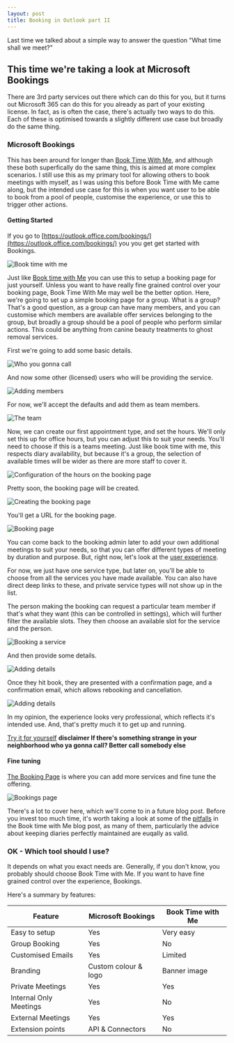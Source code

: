 ```yaml
---
layout: post
title: Booking in Outlook part II
---
```


Last time we talked about a simple way to answer the question "What time shall we meet?"

## This time we're taking a look at Microsoft Bookings ##

There are 3rd party services out there which can do this for you, but it turns out Microsoft 365 can do this for you already as part of your existing license. In fact, as is often the case, there's actually two ways to do this. Each of these is optimised towards a slightly different use case but broadly do the same thing.

### Microsoft Bookings ###

This has been around for longer than [Book Time With Me](/bookingtime), and although these both superfically do the same thing, this is aimed at more complex scenarios. 
I still use this as my primary tool for allowing others  to book meetings with myself, as I was using this before Book Time with Me came along,  but the intended use case for this is when you want user to be able to book from a pool of people, customise the experience, or use this to trigger other actions. 

#### Getting Started ####

If you go to [https://outlook.office.com/bookings/](https://outlook.office.com/bookings/) you you get get started with Bookings. 

![Book time with me](../images/2023-10-25/Screenshot_211639.png)

Just like [Book time with Me](../bookingtime/) you can use this to setup a booking page for just yourself. Unless you want to have really fine grained control over your booking page, Book Time With Me may well be the better option. Here, we're going to set up a simple booking page for a group. What is a group? That's a good question, as a group can have many members, and you can customise which members are available offer services belonging to the group, but broadly a group should be a pool of people who perform similar actions. This could be anything from canine beauty treatments to ghost removal services.

First we're going to add some basic details.  

![Who you gonna call](../images/2023-10-25/Screenshot_211943.png)

And now some other (licensed) users who will be providing the service.

![Adding members](../images/2023-10-25/Screenshot_212125.png)

For now, we'll accept the defaults and add them as team members.

![The team](../images/2023-10-25/Screenshot_212256.png)

Now, we can create our first appointment type, and set the hours. We'll only set this up for office hours, but you can adjust this to suit your needs. You'll need to choose if this is a teams meeting. Just like book time with me, this respects diary availability, but because it's a group, the selection of available times will be wider as there are more staff to cover it.

![Configuration of the hours on the booking page](../images/2023-10-25/Screenshot_212449.png)

Pretty soon, the booking page will be created. 

![Creating the booking page](../images/2023-10-25/Screenshot_212549.png)

You'll get a URL for the booking page. 

![Booking page](../images/2023-10-25/Screenshot_212618.png)


You can come back to the booking admin later to add your own additional meetings to suit your needs, so that you can offer different types of meeting by duration and purpose. But, right now, let's look at the [user experience](https://outlook.office365.com/owa/calendar/GhostBusters@dylanhayes.onmicrosoft.com/bookings/).

For now, we just have one service type, but later on, you'll be able to choose from all the services you have made available. You can also have direct deep links to these, and private service types will not show up in the list. 

The person making the booking can request a particular team member if that's what they want (this can be controlled in settings), which will further filter the available slots. They then choose an available slot for the service and the person. 

![Booking a service](../images/2023-10-25/Screenshot_215844.png)

And then provide some details.

![Adding details](../images/2023-10-25/Screenshot_220027.png)

Once they hit book, they are presented with a confirmation page, and a confirmation email, which allows rebooking and cancellation.

![Adding details](../images/2023-10-25/Screenshot_220502.png)

In my opinion, the experience looks very professional, which reflects it's intended use. And, that's pretty much it to get up and running.

[Try it for yourself](https://outlook.office365.com/owa/calendar/GhostBusters@dylanhayes.onmicrosoft.com/bookings/)  __disclaimer If there's something strange in your neighborhood who ya gonna call? Better call somebody else__


#### Fine tuning ####

[The Booking Page](https://outlook.office.com/bookings/homepage) is where you can add more services and fine tune the offering. 

![Bookings page](../images/2023-10-25/Screenshot_221045.png)

There's a lot to cover here, which we'll come to in a future blog post. Before you invest too much time, it's worth taking a look at some of the [pitfalls](../bookingtime/#pitfalls) in the Book time with Me blog post, as many of them, particularly the advice about keeping diaries perfectly maintained are euqally as valid.


### OK - Which tool should I use? ###

It depends on what you exact needs are. Generally, if you don't know, you probably should choose Book Time with Me. If you want to have fine grained control 
over the experience, Bookings.

Here's a summary by features:

|  Feature                |  Microsoft Bookings      |  Book Time with Me       | 
|-------------------------|--------------------------|--------------------------| 
| Easy to setup           |  Yes                     |  Very easy              | 
| Group Booking           |  Yes                     |  No                     | 
| Customised Emails       |  Yes                     |  Limited                | 
| Branding                |  Custom colour & logo    |  Banner image           | 
| Private Meetings        |  Yes                     |  Yes                    | 
| Internal Only Meetings  |  Yes                     |  No                     | 
| External Meetings       |  Yes                     |  Yes                    | 
| Extension points        |  API & Connectors        |  No                     | 

